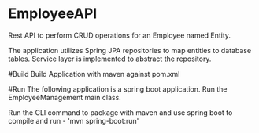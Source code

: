 # EmployeeAPI
Rest API to perform CRUD operations for an Employee named Entity.

The application utilizes Spring JPA repositories to map entities to database tables.
Service layer is implemented to abstract the repository.

#Build
Build Application with maven against pom.xml

#Run
The following application is a spring boot application. Run the EmployeeManagement main class.

Run the CLI command to package with maven and use spring boot to compile and run - 'mvn spring-boot:run' 